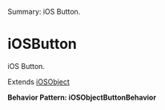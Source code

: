 Summary: iOS Button.

# iOSButton

iOS Button.
 
Extends [iOSObject](iOSObject.md)





**Behavior Pattern: iOSObjectButtonBehavior**


<!-- ============================== property summary ========================== -->

<!-- ============================== action summary ========================== -->

<!-- ============================== property detail ========================== -->


<!-- ============================== action detail ========================== -->
  

